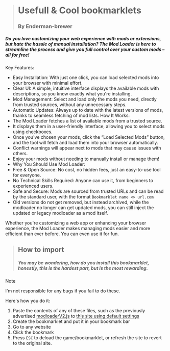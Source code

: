 ># Usefull & Cool bookmarklets
>### By Enderman-brewer

##### Do you love customizing your web experience with mods or extensions, but hate the hassle of manual installation? The Mod Loader is here to streamline the process and give you full control over your custom mods – all for free!

Key Features:
 * Easy Installation: With just one click, you can load selected mods into your browser with minimal effort.
 * Clear UI: A simple, intuitive interface displays the available mods with descriptions, so you know exactly what you're installing.
 * Mod Management: Select and load only the mods you need, directly from trusted sources, without any unnecessary steps.
 * Automatic Updates: Always up to date with the latest versions of mods, thanks to seamless fetching of mod lists.
How It Works:
 * The Mod Loader fetches a list of available mods from a trusted source.
 * It displays them in a user-friendly interface, allowing you to select mods using checkboxes.
 * Once you've chosen your mods, click the “Load Selected Mods” button, and the tool will fetch and load them into your browser automatically.
 * Conflict warnings will appear next to mods that may cause issues with others.
 * Enjoy your mods without needing to manually install or manage them!
 * Why You Should Use Mod Loader:
 * Free & Open Source: No cost, no hidden fees, just an easy-to-use tool for everyone.
 * No Technical Skills Required: Anyone can use it, from beginners to experienced users.
 * Safe and Secure: Mods are sourced from trusted URLs and can be read by the standard user, with the format ```Bookmarklet name <> url.com```
 * Old versions do not get removed, but instead archived, while the modloader no longer can get updated mods, you can still inject the updated or legacy modloader as a mod itself.

Whether you're customizing a web app or enhancing your browser experience, the Mod Loader makes managing mods easier and more efficient than ever before.
You can even use it for fun.


>## How to import
>##### You may be wondering, how do you install this bookmarklet, honestly, this is the hardest part, but is the most rewarding.

>[!Note]
> I'm not responsible for any bugs if you fail to do these.


Here's how you do it:
1. Paste the contents of any of these files, such as the previously advertised [modloaderV2.js](/modloaderV2.js) to [this site using default settings](https://chriszarate.github.io/bookmarkleter/)
2. Create the bookmarklet and put it in your bookmark bar
3. Go to any website
4. Click the bookmark
5. Press `ESC` to deload the game/bookmarklet, or refresh the site to revert to the original site.
